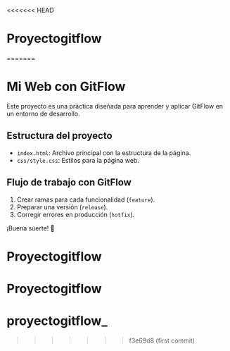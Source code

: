 <<<<<<< HEAD
# Proyectogitflow
=======
# Mi Web con GitFlow
Este proyecto es una práctica diseñada para aprender y aplicar GitFlow en un entorno de desarrollo.

## Estructura del proyecto
- `index.html`: Archivo principal con la estructura de la página.
- `css/style.css`: Estilos para la página web.

## Flujo de trabajo con GitFlow
1. Crear ramas para cada funcionalidad (`feature`).
2. Preparar una versión (`release`).
3. Corregir errores en producción (`hotfix`).

¡Buena suerte! 🎉
# Proyectogitflow
# Proyectogitflow
# proyectogitflow_
>>>>>>> f3e69d8 (first commit)
